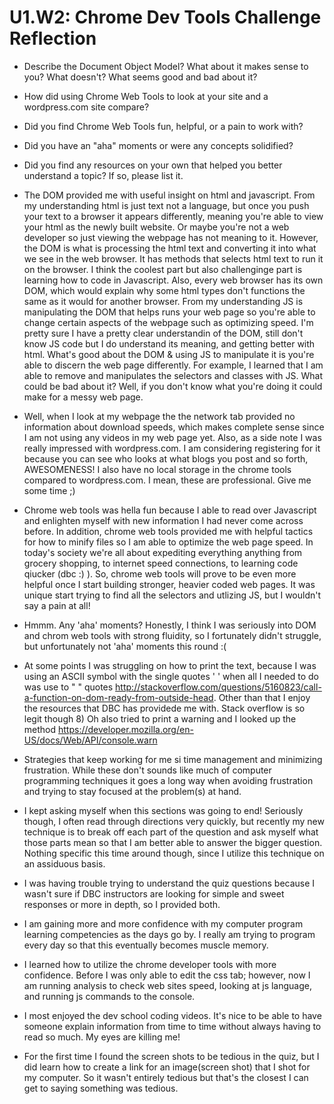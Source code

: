 # U1.W2: Chrome Dev Tools Challenge Reflection

* Describe the Document Object Model? What about it makes sense to you? What doesn't? What seems good and bad about it?
* How did using Chrome Web Tools to look at your site and a wordpress.com site compare?
* Did you find Chrome Web Tools fun, helpful, or a pain to work with?
* Did you have an "aha" moments or were any concepts solidified?
* Did you find any resources on your own that helped you better understand a topic? If so, please list it.

* The DOM provided me with useful insight on html and javascript. From my understanding html is just text not a language, but once you push your text to a browser it appears differently, meaning you're able to view your html as the newly built website. Or maybe you're not a web developer so just viewing the webpage has not meaning to it. However, the DOM is what is processing the html text and converting it into what we see in the web browser. It has methods that selects html text to run it on the browser. I think the coolest part but also challenginge part is learning how to code in Javascript. Also, every web browser has its own DOM, which would explain why some html types don't functions the same as it would for another browser. From my understanding JS is manipulating the DOM that helps runs your web page so you're able to change certain aspects of the webpage such as optimizing speed. I'm pretty sure I have a pretty clear understandin of the DOM, still don't know JS code but I do understand its meaning, and getting better with html. What's good about the DOM & using JS to manipulate it is you're able to discern the web page differently. For example, I learned that I am able to remove and manipulates the selectors and classes with JS. What could be bad about it? Well, if you don't know what you're doing it could make for a messy web page. 

* Well, when I look at my webpage the the network tab provided no information about download speeds, which makes complete sense since I am not using any videos in my web page yet. Also, as a side note I was really impressed with wordpress.com. I am considering registering for it because you can see who looks at what blogs you post and so forth, AWESOMENESS! I also have no local storage in the chrome tools compared to wordpress.com. I mean, these are professional. Give me some time ;) 

* Chrome web tools was hella fun because I able to read over Javascript and enlighten myself with new information I had never come across before. In addition, chrome web tools provided me with helpful tactics for how to minify files so I am able to optimize the web page speed. In today's society we're all about expediting everything anything from grocery shopping, to internet speed connections, to learning code qiucker (dbc :) ). So, chrome web tools will prove to be even more helpful once I start building stronger, heavier coded web pages. It was unique start trying to find all the selectors and utlizing JS, but I wouldn't say a pain at all! 

* Hmmm. Any 'aha' moments? Honestly, I think I was seriously into DOM and chrom web tools with strong fluidity, so I fortunately didn't struggle, but unfortunately not 'aha' moments this round :( 

* At some points I was struggling on how to print the text, because I was using an ASCII symbol with the single quotes ' ' when all I needed to do was use to " " quotes http://stackoverflow.com/questions/5160823/call-a-function-on-dom-ready-from-outside-head. Other than that I enjoy the resources that DBC has providede me with. Stack overflow is so legit though 8) Oh also tried to print a warning and I looked up the method https://developer.mozilla.org/en-US/docs/Web/API/console.warn

* Strategies that keep working for me si time management and minimizing frustration. While these don't sounds like much of computer programming techniques it goes a long way when avoiding frustration and trying to stay focused at the problem(s) at hand. 

* I kept asking myself when this sections was going to end! Seriously though, I often read through directions very quickly, but recently my new technique is to break off each part of the question and ask myself what those parts mean so that I am better able to answer the bigger question. Nothing specific this time around though, since I utilize this technique on an assiduous basis. 

* I was having trouble trying to understand the quiz questions because I wasn't sure if DBC instructors are looking for simple and sweet responses or more in depth, so I provided both. 

* I am gaining more and more confidence with my computer program learning competencies as the days go by. I really am trying to program every day so that this eventually becomes muscle memory. 

* I learned how to utilize the chrome developer tools with more confidence. Before I was only able to edit the css tab; however, now I am running analysis to check web sites speed, looking at js language, and running js commands to the console. 

* I most enjoyed the dev school coding videos. It's nice to be able to have someone explain information from time to time without always having to read so much. My eyes are killing me! 

* For the first time I found the screen shots to be tedious in the quiz, but I did learn how to create a link for an image(screen shot) that I shot for my computer. So it wasn't entirely tedious but that's the closest I can get to saying something was tedious. 
